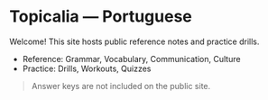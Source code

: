 # Topicalia — Portuguese

Welcome! This site hosts public reference notes and practice drills.
- Reference: Grammar, Vocabulary, Communication, Culture
- Practice: Drills, Workouts, Quizzes

> Answer keys are not included on the public site.
